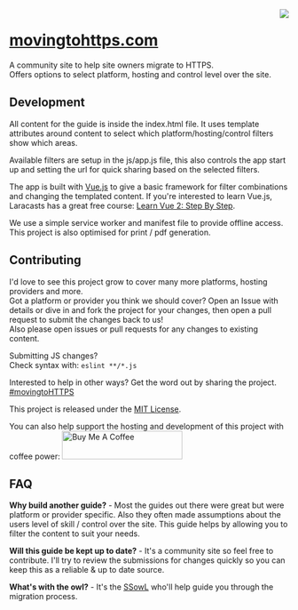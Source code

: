
<img align="right" src="./favicon-32x32.png">

# [movingtohttps.com](https://movingtohttps.com/)

A community site to help site owners migrate to HTTPS.  
Offers options to select platform, hosting and control level over the site.

## Development

All content for the guide is inside the index.html file. It uses template attributes around content to select which platform/hosting/control filters show which areas.

Available filters are setup in the js/app.js file, this also controls the app start up and setting the url for quick sharing based on the selected filters.

The app is built with [Vue.js](https://vuejs.org/) to give a basic framework for filter combinations and changing the templated content.
If you're interested to learn Vue.js, Laracasts has a great free course: [Learn Vue 2: Step By Step](https://laracasts.com/series/learn-vue-2-step-by-step).

We use a simple service worker and manifest file to provide offline access.  
This project is also optimised for print / pdf generation.

## Contributing

I'd love to see this project grow to cover many more platforms, hosting providers and more.  
Got a platform or provider you think we should cover? Open an Issue with details or dive in and fork the project for your changes, then open a pull request to submit the changes back to us!  
Also please open issues or pull requests for any changes to existing content.

Submitting JS changes?  
Check syntax with: `eslint **/*.js`

Interested to help in other ways? Get the word out by sharing the project. [#movingtoHTTPS](https://twitter.com/hashtag/movingtoHTTPS)

This project is released under the [MIT License](https://mit-license.org/).

You can also help support the hosting and development of this project with coffee power:
<a href="https://www.buymeacoffee.com/stilliard" target="_blank"><img src="https://cdn.buymeacoffee.com/buttons/default-orange.png" alt="Buy Me A Coffee" style="height: 51px !important;width: 217px !important;" ></a>

## FAQ

**Why build another guide?** - Most the guides out there were great but were platform or provider specific. Also they often made assumptions about the users level of skill / control over the site.
This guide helps by allowing you to filter the content to suit your needs.

**Will this guide be kept up to date?** - It's a community site so feel free to contribute. I'll try to review the submissions for changes quickly so you can keep this as a reliable & up to date source.

**What's with the owl?** - It's the [SSowL](https://twitter.com/theSSowL) who'll help guide you through the migration process.

